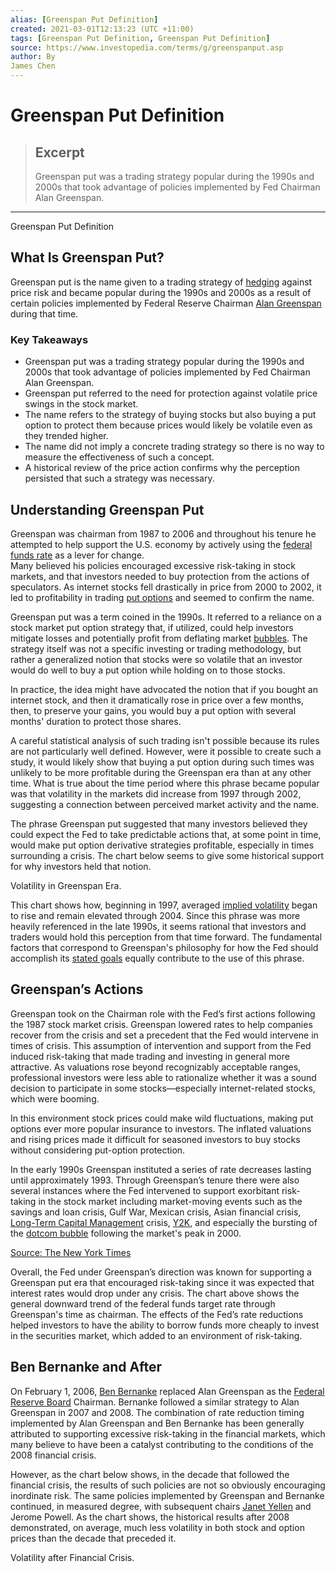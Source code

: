 ```yaml
---
alias: [Greenspan Put Definition]
created: 2021-03-01T12:13:23 (UTC +11:00)
tags: [Greenspan Put Definition, Greenspan Put Definition]
source: https://www.investopedia.com/terms/g/greenspanput.asp
author: By
James Chen
---
```


# Greenspan Put Definition

> ## Excerpt
> Greenspan put was a trading strategy popular during the 1990s and 2000s that took advantage of policies implemented by Fed Chairman Alan Greenspan.

---

Greenspan Put Definition
## What Is Greenspan Put?

Greenspan put is the name given to a trading strategy of [hedging](https://www.investopedia.com/trading/hedging-beginners-guide/) against price risk and became popular during the 1990s and 2000s as a result of certain policies implemented by Federal Reserve Chairman [Alan Greenspan](https://www.investopedia.com/terms/a/alangreenspan.asp) during that time.

### Key Takeaways

-   Greenspan put was a trading strategy popular during the 1990s and 2000s that took advantage of policies implemented by Fed Chairman Alan Greenspan.
-   Greenspan put referred to the need for protection against volatile price swings in the stock market.
-   The name refers to the strategy of buying stocks but also buying a put option to protect them because prices would likely be volatile even as they trended higher.
-   The name did not imply a concrete trading strategy so there is no way to measure the effectiveness of such a concept.
-   A historical review of the price action confirms why the perception persisted that such a strategy was necessary.

## Understanding Greenspan Put

Greenspan was chairman from 1987 to 2006 and throughout his tenure he attempted to help support the U.S. economy by actively using the [federal funds rate](https://www.investopedia.com/terms/f/federalfundsrate.asp) as a lever for change.  
Many believed his policies encouraged excessive risk-taking in stock markets, and that investors needed to buy protection from the actions of speculators. As internet stocks fell drastically in price from 2000 to 2002, it led to profitability in trading [put options](https://www.investopedia.com/terms/p/putoption.asp) and seemed to confirm the name.

Greenspan put was a term coined in the 1990s. It referred to a reliance on a stock market put option strategy that, if utilized, could help investors mitigate losses and potentially profit from deflating market [bubbles](https://www.investopedia.com/terms/b/bubble.asp). The strategy itself was not a specific investing or trading methodology, but rather a generalized notion that stocks were so volatile that an investor would do well to buy a put option while holding on to those stocks.

In practice, the idea might have advocated the notion that if you bought an internet stock, and then it dramatically rose in price over a few months, then, to preserve your gains, you would buy a put option with several months' duration to protect those shares.

A careful statistical analysis of such trading isn't possible because its rules are not particularly well defined. However, were it possible to create such a study, it would likely show that buying a put option during such times was unlikely to be more profitable during the Greenspan era than at any other time. What is true about the time period where this phrase became popular was that volatility in the markets did increase from 1997 through 2002, suggesting a connection between perceived market activity and the name.

The phrase Greenspan put suggested that many investors believed they could expect the Fed to take predictable actions that, at some point in time, would make put option derivative strategies profitable, especially in times surrounding a crisis. The chart below seems to give some historical support for why investors held that notion.

Volatility in Greenspan Era.

This chart shows how, beginning in 1997, averaged [implied volatility](https://www.investopedia.com/terms/i/iv.asp) began to rise and remain elevated through 2004. Since this phrase was more heavily referenced in the late 1990s, it seems rational that investors and traders would hold this perception from that time forward. The fundamental factors that correspond to Greenspan's philosophy for how the Fed should accomplish its [stated goals](https://www.investopedia.com/articles/investing/100715/breaking-down-federal-reserves-dual-mandate.asp) equally contribute to the use of this phrase.

## Greenspan’s Actions

Greenspan took on the Chairman role with the Fed’s first actions following the 1987 stock market crisis. Greenspan lowered rates to help companies recover from the crisis and set a precedent that the Fed would intervene in times of crisis. This assumption of intervention and support from the Fed induced risk-taking that made trading and investing in general more attractive. As valuations rose beyond recognizably acceptable ranges, professional investors were less able to rationalize whether it was a sound decision to participate in some stocks—especially internet-related stocks, which were booming.

In this environment stock prices could make wild fluctuations, making put options ever more popular insurance to investors. The inflated valuations and rising prices made it difficult for seasoned investors to buy stocks without considering put-option protection.

In the early 1990s Greenspan instituted a series of rate decreases lasting until approximately 1993. Through Greenspan’s tenure there were also several instances where the Fed intervened to support exorbitant risk-taking in the stock market including market-moving events such as the savings and loan crisis, Gulf War, Mexican crisis, Asian financial crisis, [Long-Term Capital Management](https://www.investopedia.com/terms/l/longtermcapital.asp) crisis, [Y2K](https://www.investopedia.com/terms/y/y2k.asp), and especially the bursting of the [dotcom bubble](https://www.investopedia.com/terms/d/dotcom-bubble.asp) following the market's peak in 2000.

[Source: The New York Times](https://www.nytimes.com/interactive/2015/12/11/business/economy/fed-interest-rates-history.html)

Overall, the Fed under Greenspan’s direction was known for supporting a Greenspan put era that encouraged risk-taking since it was expected that interest rates would drop under any crisis. The chart above shows the general downward trend of the federal funds target rate through Greenspan's time as chairman. The effects of the Fed’s rate reductions helped investors to have the ability to borrow funds more cheaply to invest in the securities market, which added to an environment of risk-taking.

## Ben Bernanke and After

On February 1, 2006, [Ben Bernanke](https://www.investopedia.com/terms/b/benbernanke.asp) replaced Alan Greenspan as the [Federal Reserve Board](https://www.investopedia.com/terms/f/frb.asp) Chairman. Bernanke followed a similar strategy to Alan Greenspan in 2007 and 2008. The combination of rate reduction timing implemented by Alan Greenspan and Ben Bernanke has been generally attributed to supporting excessive risk-taking in the financial markets, which many believe to have been a catalyst contributing to the conditions of the 2008 financial crisis.

However, as the chart below shows, in the decade that followed the financial crisis, the results of such policies are not so obviously encouraging inordinate risk. The same policies implemented by Greenspan and Bernanke continued, in measured degree, with subsequent chairs [Janet Yellen](https://www.investopedia.com/articles/investing/101613/janet-yellen-background-and-philosophy.asp) and Jerome Powell. As the chart shows, the historical results after 2008 demonstrated, on average, much less volatility in both stock and option prices than the decade that preceded it.

Volatility after Financial Crisis.
